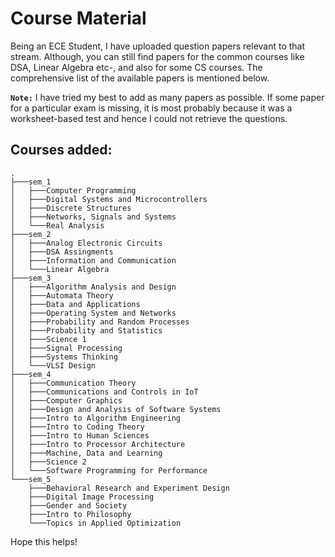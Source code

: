 # Course Material

Being an ECE Student, I have uploaded question papers relevant to that stream. Although, you can still find papers for the common courses like DSA, Linear Algebra etc-, and also for some CS courses. The comprehensive list of the available papers is mentioned below.<br>

**`Note:`** I have tried my best to add as many papers as possible. If some paper for a particular exam is missing, it is most probably because it was a worksheet-based test and hence I could not retrieve the questions.

## Courses added:

```
.
├───sem_1
│   ├───Computer Programming
│   ├───Digital Systems and Microcontrollers
│   ├───Discrete Structures
│   ├───Networks, Signals and Systems
│   └───Real Analysis
├───sem_2
│   ├───Analog Electronic Circuits
│   ├───DSA Assingments
│   ├───Information and Communication
│   └───Linear Algebra
├───sem_3
│   ├───Algorithm Analysis and Design
│   ├───Automata Theory
│   ├───Data and Applications
│   ├───Operating System and Networks
│   ├───Probability and Random Processes
│   ├───Probability and Statistics
│   ├───Science 1
│   ├───Signal Processing
│   ├───Systems Thinking
│   └───VLSI Design
├───sem_4
│   ├───Communication Theory
│   ├───Communications and Controls in IoT
│   ├───Computer Graphics
│   ├───Design and Analysis of Software Systems
│   ├───Intro to Algorithm Engineering
│   ├───Intro to Coding Theory
│   ├───Intro to Human Sciences
│   ├───Intro to Processor Architecture
│   ├───Machine, Data and Learning
│   ├───Science 2
│   └───Software Programming for Performance
└───sem_5
    ├───Behavioral Research and Experiment Design
    ├───Digital Image Processing
    ├───Gender and Society
    ├───Intro to Philosophy
    └───Topics in Applied Optimization
```

Hope this helps!
